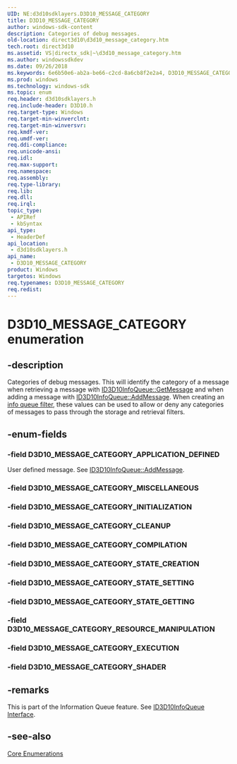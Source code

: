```yaml
---
UID: NE:d3d10sdklayers.D3D10_MESSAGE_CATEGORY
title: D3D10_MESSAGE_CATEGORY
author: windows-sdk-content
description: Categories of debug messages.
old-location: direct3d10\d3d10_message_category.htm
tech.root: direct3d10
ms.assetid: VS|directx_sdk|~\d3d10_message_category.htm
ms.author: windowssdkdev
ms.date: 09/26/2018
ms.keywords: 6e6b50e6-ab2a-be66-c2cd-8a6cb8f2e2a4, D3D10_MESSAGE_CATEGORY, D3D10_MESSAGE_CATEGORY enumeration [Direct3D 10], D3D10_MESSAGE_CATEGORY_APPLICATION_DEFINED, D3D10_MESSAGE_CATEGORY_CLEANUP, D3D10_MESSAGE_CATEGORY_COMPILATION, D3D10_MESSAGE_CATEGORY_EXECUTION, D3D10_MESSAGE_CATEGORY_INITIALIZATION, D3D10_MESSAGE_CATEGORY_MISCELLANEOUS, D3D10_MESSAGE_CATEGORY_RESOURCE_MANIPULATION, D3D10_MESSAGE_CATEGORY_STATE_CREATION, D3D10_MESSAGE_CATEGORY_STATE_GETTING, D3D10_MESSAGE_CATEGORY_STATE_SETTING, d3d10sdklayers/D3D10_MESSAGE_CATEGORY, d3d10sdklayers/D3D10_MESSAGE_CATEGORY_APPLICATION_DEFINED, d3d10sdklayers/D3D10_MESSAGE_CATEGORY_CLEANUP, d3d10sdklayers/D3D10_MESSAGE_CATEGORY_COMPILATION, d3d10sdklayers/D3D10_MESSAGE_CATEGORY_EXECUTION, d3d10sdklayers/D3D10_MESSAGE_CATEGORY_INITIALIZATION, d3d10sdklayers/D3D10_MESSAGE_CATEGORY_MISCELLANEOUS, d3d10sdklayers/D3D10_MESSAGE_CATEGORY_RESOURCE_MANIPULATION, d3d10sdklayers/D3D10_MESSAGE_CATEGORY_STATE_CREATION, d3d10sdklayers/D3D10_MESSAGE_CATEGORY_STATE_GETTING, d3d10sdklayers/D3D10_MESSAGE_CATEGORY_STATE_SETTING, direct3d10.d3d10_message_category
ms.prod: windows
ms.technology: windows-sdk
ms.topic: enum
req.header: d3d10sdklayers.h
req.include-header: D3D10.h
req.target-type: Windows
req.target-min-winverclnt: 
req.target-min-winversvr: 
req.kmdf-ver: 
req.umdf-ver: 
req.ddi-compliance: 
req.unicode-ansi: 
req.idl: 
req.max-support: 
req.namespace: 
req.assembly: 
req.type-library: 
req.lib: 
req.dll: 
req.irql: 
topic_type:
 - APIRef
 - kbSyntax
api_type:
 - HeaderDef
api_location:
 - d3d10sdklayers.h
api_name:
 - D3D10_MESSAGE_CATEGORY
product: Windows
targetos: Windows
req.typenames: D3D10_MESSAGE_CATEGORY
req.redist: 
---
```


# D3D10_MESSAGE_CATEGORY enumeration


## -description


Categories of debug messages. This will identify the category of a message when retrieving a message with <a href="https://msdn.microsoft.com/c7ed2819-d726-4719-b46c-03c001b9b40d">ID3D10InfoQueue::GetMessage</a> and when adding a message with <a href="https://msdn.microsoft.com/d31a0c87-b895-49e2-96e6-1df68db3995b">ID3D10InfoQueue::AddMessage</a>. When creating an <a href="https://msdn.microsoft.com/78eb4b2c-ec22-4d30-befc-bf253d8768ba">info queue filter</a>, these values can be used to allow or deny any categories of messages to pass through the storage and retrieval filters.


## -enum-fields




### -field D3D10_MESSAGE_CATEGORY_APPLICATION_DEFINED

User defined message. See <a href="https://msdn.microsoft.com/d31a0c87-b895-49e2-96e6-1df68db3995b">ID3D10InfoQueue::AddMessage</a>.


### -field D3D10_MESSAGE_CATEGORY_MISCELLANEOUS


### -field D3D10_MESSAGE_CATEGORY_INITIALIZATION


### -field D3D10_MESSAGE_CATEGORY_CLEANUP


### -field D3D10_MESSAGE_CATEGORY_COMPILATION


### -field D3D10_MESSAGE_CATEGORY_STATE_CREATION


### -field D3D10_MESSAGE_CATEGORY_STATE_SETTING


### -field D3D10_MESSAGE_CATEGORY_STATE_GETTING


### -field D3D10_MESSAGE_CATEGORY_RESOURCE_MANIPULATION


### -field D3D10_MESSAGE_CATEGORY_EXECUTION


### -field D3D10_MESSAGE_CATEGORY_SHADER




## -remarks



This is part of the Information Queue feature. See <a href="https://msdn.microsoft.com/b1405273-53f4-49da-acf5-832e73a25ac2">ID3D10InfoQueue Interface</a>.




## -see-also




<a href="https://msdn.microsoft.com/3d1541bf-75d8-459d-a912-4068e9a0a9e4">Core Enumerations</a>
 

 


